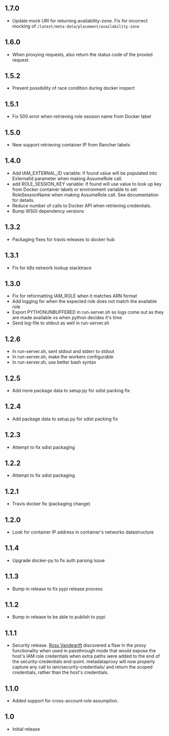 ## 1.7.0

* Update mock URI for returning availability-zone. Fix for incorrect mocking of ``/latest/meta-data/placement/availability-zone``

## 1.6.0

* When proxying requests, also return the status code of the proxied request.

## 1.5.2

* Prevent possibility of race condition during docker inspect

## 1.5.1

* Fix 500 error when retrieving role session name from Docker label

## 1.5.0

* New support retrieving container IP from Rancher labels

## 1.4.0

* Add IAM\_EXTERNAL\_ID variable: if found value will be populated into ExternalId parameter when making AssumeRole call.
* add ROLE\_SESSION\_KEY variable: if found will use value to look up key from Docker container labels or environment variable to set RoleSessionName when making AssumeRole call. See documentation for details.
* Reduce number of calls to Docker API when retrieving credentials.
* Bump WSGI dependency versions

## 1.3.2

* Packaging fixes for travis releases to docker hub

## 1.3.1

* Fix for k8s network lookup stacktrace

## 1.3.0

* Fix for reformatting IAM\_ROLE when it matches ARN format
* Add logging for when the expected role does not match the available role
* Export PYTHONUNBUFFERED in run-server.sh so logs come out as they are made available vs when python decides it's time
* Send log-file to stdout as well in run-server.sh

## 1.2.6

* In run-server.sh, sent stdout and stderr to stdout
* In run-server.sh, make the workers configurable
* In run-server.sh, use better bash syntax

## 1.2.5

* Add more package data to setup.py for sdist packing fix

## 1.2.4

* Add package data to setup.py for sdist packing fix

## 1.2.3

* Attempt to fix sdist packaging

## 1.2.2

* Attempt to fix sdist packaging

## 1.2.1

* Travis docker fix (packaging change)

## 1.2.0

* Look for container IP address in container's networks datastructure

## 1.1.4

* Upgrade docker-py to fix auth parsing issue

## 1.1.3

* Bump in release to fix pypi release process

## 1.1.2

* Bump in release to be able to publish to pypi

## 1.1.1

* Security release. [Ross Vandegrift](https://github.com/rvandegrift/) discovered a flaw in the proxy functionality when used in passthrough mode that would expose the host's IAM role credentials when extra paths were added to the end of the security-credentials end-point. metadataproxy will now properly capture any call to iam/security-credentials/<role> and return the scoped credentials, rather than the host's credentials.

## 1.1.0

* Added support for cross-account role assumption.

## 1.0

* Initial release
